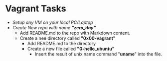 # Vagrant Tasks
- _Setup any VM on your local PC/Laptop_
- _Create New repo with name **"zero_day"**_
    - Add README.md to the repo with Markdown content.
    - Create a nee directory called **"0x00-vagrant"**
      - Add README.md to the directory
      - Create a new file called **"0-hello_ubuntu"**
        - Insert the result of unix name command "**uname**" into the file.
